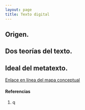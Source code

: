 ```yaml
---
layout: page
title: Texto digital 
---
```

## Origen. 

## Dos teorías del texto.

## Ideal del metatexto.

[Enlace en línea del mapa conceptual](https://venngage.net/ps/ryM3QZVsFHo/el-texto-digital)

#### Referencias 
1. q
